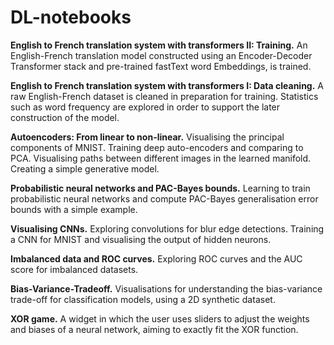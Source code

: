 # DL-notebooks

**English to French translation system with transformers II: Training.** An English-French translation model constructed using an Encoder-Decoder Transformer stack and pre-trained fastText word Embeddings, is trained.

**English to French translation system with transformers I: Data cleaning.** A raw English-French dataset is cleaned in preparation for training. Statistics such as word frequency are explored in order to support the later construction of the model. 

**Autoencoders: From linear to non-linear.** Visualising the principal components of MNIST. Training deep auto-encoders and comparing to PCA. Visualising paths between different images in the learned manifold. Creating a simple generative model. 

**Probabilistic neural networks and PAC-Bayes bounds.** Learning to train probabilistic neural networks and compute PAC-Bayes generalisation error bounds with a simple example. 

**Visualising CNNs.** Exploring convolutions for blur edge detections. Training a CNN for MNIST and visualising the output of hidden neurons.

**Imbalanced data and ROC curves.** Exploring ROC curves and the AUC score for imbalanced datasets.

**Bias-Variance-Tradeoff.** Visualisations for understanding the bias-variance trade-off for classification models, using a 2D synthetic dataset. 

**XOR game.** A widget in which the user uses sliders to adjust the weights and biases of a neural network, aiming to exactly fit the XOR function.
